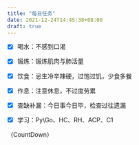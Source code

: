 ```yaml
---
title: "每日任务"
date: 2021-12-24T14:45:38+08:00
draft: true
---
```




- [x] 喝水：不感到口渴

- [x] 锻炼：锻炼肌肉与肺活量

- [x] 饮食：忌生冷辛辣硬，过饱过饥，少食多餐

- [x] 作息：注意休息，不过度劳累

- [x] 查缺补漏：今日事今日毕，检查过往遗漏

- [x] 学习：Py\Go、HC、RH、ACP、C1

（CountDown）
